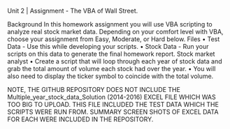 Unit 2 | Assignment - The VBA of Wall Street.  

Background
In this homework assignment you will use VBA scripting to analyze real stock market data. Depending on your comfort level with VBA, choose your assignment from Easy, Moderate, or Hard below.
Files
•	Test Data - Use this while developing your scripts.
•	Stock Data - Run your scripts on this data to generate the final homework report.
Stock market analyst
•	Create a script that will loop through each year of stock data and grab the total amount of volume each stock had over the year.
•	You will also need to display the ticker symbol to coincide with the total volume.

NOTE, THE GITHUB REPOSITORY DOES NOT INCLUDE THE Multiple_year_stock_data_Solution (2014-2016) EXCEL FILE WHICH WAS TOO BIG TO UPLOAD. THIS FILE INCLUDED THE TEST DATA WHICH THE SCRIPTS WERE RUN FROM. SUMMARY SCREEN SHOTS OF EXCEL DATA FOR EACH WERE INCLUDED IN THE REPOSITORY.


